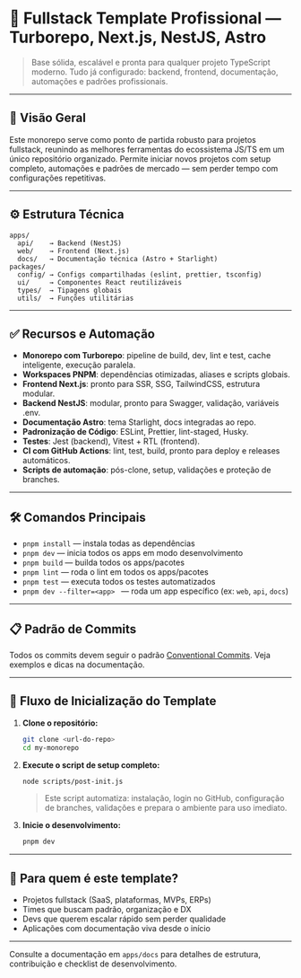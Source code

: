 # 🧱 Fullstack Template Profissional — Turborepo, Next.js, NestJS, Astro

> Base sólida, escalável e pronta para qualquer projeto TypeScript moderno. Tudo já configurado: backend, frontend, documentação, automações e padrões profissionais.

---

## 🚀 Visão Geral

Este monorepo serve como ponto de partida robusto para projetos fullstack, reunindo as melhores ferramentas do ecossistema JS/TS em um único repositório organizado. Permite iniciar novos projetos com setup completo, automações e padrões de mercado — sem perder tempo com configurações repetitivas.

---

## ⚙️ Estrutura Técnica

```
apps/
  api/    → Backend (NestJS)
  web/    → Frontend (Next.js)
  docs/   → Documentação técnica (Astro + Starlight)
packages/
  config/ → Configs compartilhadas (eslint, prettier, tsconfig)
  ui/     → Componentes React reutilizáveis
  types/  → Tipagens globais
  utils/  → Funções utilitárias
```

---

## ✅ Recursos e Automação

- **Monorepo com Turborepo**: pipeline de build, dev, lint e test, cache inteligente, execução paralela.
- **Workspaces PNPM**: dependências otimizadas, aliases e scripts globais.
- **Frontend Next.js**: pronto para SSR, SSG, TailwindCSS, estrutura modular.
- **Backend NestJS**: modular, pronto para Swagger, validação, variáveis .env.
- **Documentação Astro**: tema Starlight, docs integradas ao repo.
- **Padronização de Código**: ESLint, Prettier, lint-staged, Husky.
- **Testes**: Jest (backend), Vitest + RTL (frontend).
- **CI com GitHub Actions**: lint, test, build, pronto para deploy e releases automáticos.
- **Scripts de automação**: pós-clone, setup, validações e proteção de branches.

---

## 🛠️ Comandos Principais

- `pnpm install` — instala todas as dependências
- `pnpm dev` — inicia todos os apps em modo desenvolvimento
- `pnpm build` — builda todos os apps/pacotes
- `pnpm lint` — roda o lint em todos os apps/pacotes
- `pnpm test` — executa todos os testes automatizados
- `pnpm dev --filter=<app> ` — roda um app específico (ex: `web`, `api`, `docs`)

---

## 📋 Padrão de Commits

Todos os commits devem seguir o padrão [Conventional Commits](./apps/docs/src/content/docs/monorepo/commits.md). Veja exemplos e dicas na documentação.

---

## 🚦 Fluxo de Inicialização do Template

1. **Clone o repositório:**
   ```sh
   git clone <url-do-repo>
   cd my-monorepo
   ```
2. **Execute o script de setup completo:**
   ```sh
   node scripts/post-init.js
   ```
   > Este script automatiza: instalação, login no GitHub, configuração de branches, validações e prepara o ambiente para uso imediato.
3. **Inicie o desenvolvimento:**
   ```sh
   pnpm dev
   ```

---

## 🧠 Para quem é este template?

- Projetos fullstack (SaaS, plataformas, MVPs, ERPs)
- Times que buscam padrão, organização e DX
- Devs que querem escalar rápido sem perder qualidade
- Aplicações com documentação viva desde o início

---

Consulte a documentação em `apps/docs` para detalhes de estrutura, contribuição e checklist de desenvolvimento.
